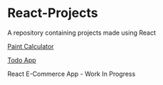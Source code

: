 # React-Projects

A repository containing projects made using React

[Paint Calculator](https://paint-calculator-app.netlify.app/)

[Todo App](https://react-todo-app-dev.netlify.app)

React E-Commerce App - Work In Progress
